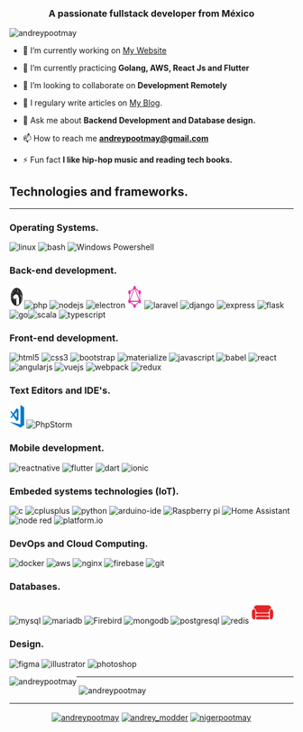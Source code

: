 <h3 align="center">A passionate fullstack developer from México</h3>

<p align="left"> <img src="https://komarev.com/ghpvc/?username=andreypootmay" alt="andreypootmay" /> </p>

- 🔭 I’m currently working on [My Website](www.andreypootmay.com)

- 🌱 I’m currently practicing **Golang, AWS, React Js and Flutter**

- 👯 I’m looking to collaborate on **Development Remotely**

- 📝 I regulary write articles on [My Blog](www.andreypootmay.com/blog/).

- 💬 Ask me about **Backend Development and Database design.**

- 📫 How to reach me **andreypootmay@gmail.com**

- ⚡ Fun fact **I like hip-hop music and reading tech books.**


## Technologies and frameworks.
--- 
### Operating Systems.
<p>
    <img src="https://devicons.github.io/devicon/devicon.git/icons/linux/linux-original.svg" alt="linux" width="40" height="40"/>
    <img src="https://www.vectorlogo.zone/logos/gnu_bash/gnu_bash-icon.svg" alt="bash" width="40" height="40"/>
    <img src="https://3.bp.blogspot.com/-a7jPVdFk9Hw/W_XeTJX6JyI/AAAAAAAAC2c/HCtxP0wSSs0wEMKJOYq7pivEJaSVin92gCLcBGAs/s1600/powershell.png" alt="Windows Powershell" width="40" height="40"/>
</p>

### Back-end development.
<img src="https://devicons.github.io/devicon/devicon.git/icons/php/php-original.svg" alt="php" width="40" height="40"/>
<img src="https://devicons.github.io/devicon/devicon.git/icons/nodejs/nodejs-original-wordmark.svg" alt="nodejs" width="40" height="40"/> 
<img src="https://devicons.github.io/devicon/devicon.git/icons/electron/electron-original.svg" alt="electron" width="40" height="40"/>
<img alt="GraphQL" width="26px" src="https://raw.githubusercontent.com/github/explore/80688e429a7d4ef2fca1e82350fe8e3517d3494d/topics/graphql/graphql.png" width="60" height="40"/>
<img src="https://devicons.github.io/devicon/devicon.git/icons/laravel/laravel-plain-wordmark.svg" alt="laravel" width="40" height="40"/> 
<img src="https://devicons.github.io/devicon/devicon.git/icons/django/django-original.svg" alt="django" width="40" height="40"/>
<img src="https://devicons.github.io/devicon/devicon.git/icons/express/express-original-wordmark.svg"alt="express" width="40" height="40"/>
<img src="https://www.vectorlogo.zone/logos/pocoo_flask/pocoo_flask-icon.svg" alt="flask" width="40" height="40"/>
<img align="left" alt="Deno" width="26px" src="https://raw.githubusercontent.com/github/explore/361e2821e2dea67711cde99c9c40ed357061cf27/topics/deno/deno.png" width="50" height="40"/>
<img src="https://devicons.github.io/devicon/devicon.git/icons/go/go-original.svg" alt="go" width="40" height="40"/><img src="https://devicons.github.io/devicon/devicon.git/icons/scala/scala-original-wordmark.svg" alt="scala" width="40" height="40"/> <img src="https://devicons.github.io/devicon/devicon.git/icons/typescript/typescript-original.svg" alt="typescript" width="40" height="40"/>

### Front-end development.
<img src="https://devicons.github.io/devicon/devicon.git/icons/html5/html5-original-wordmark.svg" alt="html5" width="40" height="40"/>
<img src="https://devicons.github.io/devicon/devicon.git/icons/css3/css3-original-wordmark.svg" alt="css3" width="40" height="40"/>
<img src="https://devicons.github.io/devicon/devicon.git/icons/bootstrap/bootstrap-plain.svg" alt="bootstrap" width="30" height="40"/>
<img src="https://raw.githubusercontent.com/prplx/svg-logos/5585531d45d294869c4eaab4d7cf2e9c167710a9/svg/materialize.svg" alt="materialize" width="40" height="40"/>
<img src="https://devicons.github.io/devicon/devicon.git/icons/javascript/javascript-original.svg" alt="javascript" width="30" height="40"/>
<img src="https://www.vectorlogo.zone/logos/babeljs/babeljs-icon.svg" alt="babel" width="40" height="40"/>
<img src="https://devicons.github.io/devicon/devicon.git/icons/react/react-original-wordmark.svg" alt="react" width="40" height="40"/>
<img src="https://devicons.github.io/devicon/devicon.git/icons/angularjs/angularjs-original.svg" alt="angularjs" width="40" height="40"/>
<img src="https://devicons.github.io/devicon/devicon.git/icons/vuejs/vuejs-original-wordmark.svg" alt="vuejs" width="40" height="40"/> <img src="https://devicons.github.io/devicon/devicon.git/icons/webpack/webpack-original.svg" alt="webpack" width="40" height="40"/>
<img src="https://devicons.github.io/devicon/devicon.git/icons/redux/redux-original.svg" alt="redux" width="40" height="40"/>

### Text Editors and IDE's.
<img alt="Visual Studio Code" width="26px" src="https://raw.githubusercontent.com/github/explore/80688e429a7d4ef2fca1e82350fe8e3517d3494d/topics/visual-studio-code/visual-studio-code.png" width="40" height="40"/>
<img alt="PhpStorm" src="https://resources.jetbrains.com/storage/products/phpstorm/img/meta/phpstorm_logo_300x300.png" width="40" height="40"/>

### Mobile development.
<img src="https://reactnative.dev/img/header_logo.svg" alt="reactnative" width="40" height="40"/>
<img src="https://www.vectorlogo.zone/logos/flutterio/flutterio-icon.svg" alt="flutter" width="40" height="40"/>
<img src="https://www.vectorlogo.zone/logos/dartlang/dartlang-icon.svg" alt="dart" width="40" height="40"/>
<img src="https://upload.wikimedia.org/wikipedia/commons/d/d1/Ionic_Logo.svg" alt="ionic" width="40" height="40"/> 

### Embeded systems technologies (IoT).
<img src="https://devicons.github.io/devicon/devicon.git/icons/c/c-original.svg" alt="c" width="40" height="40"/> <img src="https://devicons.github.io/devicon/devicon.git/icons/cplusplus/cplusplus-original.svg" alt="cplusplus" width="40" height="40"/>
<img src="https://devicons.github.io/devicon/devicon.git/icons/python/python-original.svg" alt="python" width="40" height="40"/>
<img src="https://lh3.googleusercontent.com/proxy/VWexDpKRXNSR7qWZyVXeycX27Qvgb5OyQw6pRHlYn0yTdj7TdVTKokAxkHQDnq-1gTofmjq4eObgPXWhP08L3qUk3dxv09YpMursvw" alt="arduino-ide" width="40" height="40" />
<img src="https://elinux.org/images/c/cb/Raspberry_Pi_Logo.svg" alt="Raspberry pi" width="40" height="50"> 
<img src="https://pbs.twimg.com/profile_images/999279684146753536/Exd9ESIN_400x400.jpg" alt="Home Assistant" width="40" height="40"> 
<img src="https://nodered.org/about/resources/media/node-red-icon-2.png" alt="node red" width="40" height="40">
<img src="https://cdn.platformio.org/images/platformio-logo.17fdc3bc.png" alt="platform.io" width="40" height="40">

### DevOps and Cloud Computing.
<img src="https://devicons.github.io/devicon/devicon.git/icons/docker/docker-original-wordmark.svg" alt="docker" width="40" height="40"/>
<img src="https://devicons.github.io/devicon/devicon.git/icons/amazonwebservices/amazonwebservices-original-wordmark.svg" alt="aws" width="40" height="40"/>
<img src="https://devicons.github.io/devicon/devicon.git/icons/nginx/nginx-original.svg" alt="nginx" width="40" height="40"/>
<img src="https://www.vectorlogo.zone/logos/firebase/firebase-icon.svg" alt="firebase" width="40" height="40"/>
<img src="https://www.vectorlogo.zone/logos/git-scm/git-scm-icon.svg" alt="git" width="40" height="40"/> 

### Databases.
<img src="https://devicons.github.io/devicon/devicon.git/icons/mysql/mysql-original-wordmark.svg" alt="mysql" width="40" height="40"/>
<img src="https://www.vectorlogo.zone/logos/mariadb/mariadb-icon.svg" alt="mariadb" width="40" height="40"/>
<img alt="Firebird" width="40" src="https://firebirdsql.org/file/about/ds-firebird-logo-1000.png" />
<img src="https://devicons.github.io/devicon/devicon.git/icons/mongodb/mongodb-original-wordmark.svg" alt="mongodb" width="40" height="40"/>
<img src="https://devicons.github.io/devicon/devicon.git/icons/postgresql/postgresql-original-wordmark.svg" alt="postgresql" width="40" height="40"/>
<img src="https://devicons.github.io/devicon/devicon.git/icons/redis/redis-original-wordmark.svg" alt="redis" width="40" height="40"/>
<img src="https://raw.githubusercontent.com/devicons/devicon/0d6c64dbbf311879f7d563bfc3ccf559f9ed111c/icons/couchdb/couchdb-original.svg" alt="couchdb" width="40" height="40"/>

### Design.
<img src="https://www.vectorlogo.zone/logos/figma/figma-icon.svg" alt="figma" width="40" height="40"/>
<img src="https://www.vectorlogo.zone/logos/adobe_illustrator/adobe_illustrator-icon.svg" alt="illustrator" width="40" height="40"/>
<img src="https://devicons.github.io/devicon/devicon.git/icons/photoshop/photoshop-plain.svg" alt="photoshop" width="40" height="40"/>


<img align="left" src="https://github-readme-stats.vercel.app/api/top-langs/?username=andreypootmay&layout=compact&hide=html" alt="andreypootmay" /></p>

<hr>

<p>&nbsp;<img align="center" src="https://github-readme-stats.vercel.app/api?username=andreypootmay&show_icons=true" alt="andreypootmay" /></p>

<hr>

<p align="center">
<a href="https://codepen.io/andreypootmay" target="blank"><img align="center" src="https://cdn.jsdelivr.net/npm/simple-icons@3.0.1/icons/codepen.svg" alt="andreypootmay" height="30" width="30" /></a>
<a href="https://twitter.com/andrey_modder" target="blank"><img align="center" src="https://cdn.jsdelivr.net/npm/simple-icons@3.0.1/icons/twitter.svg" alt="andrey_modder" height="30" width="30" /></a>
<a href="https://instagram.com/nigerpootmay" target="blank"><img align="center" src="https://cdn.jsdelivr.net/npm/simple-icons@3.0.1/icons/instagram.svg" alt="nigerpootmay" height="30" width="30" /></a>
</p>
